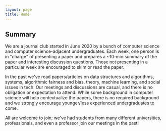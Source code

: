 ```yaml
---
layout: page
title: Home
---
```



## Summary
We are a journal club started in June 2020 by a bunch of computer science and computer science-adjacent undergraduates. Each week, one person is in "charge" of presenting a paper and prepares a ~10-min summary of the paper and interesting discussion questions.  Those not presenting in a particular week are encouraged to skim or read the paper.

In the past we've read papers/articles on data structures and algorithms, systems, algorithmic fairness and bias, theory, machine learning, and social issues in tech.  Our meetings and discussions are casual, and there is no obligation or expectation to attend.  While some background in computer science will help contextualize the papers, there is no required background and we strongly encourage younger/less experienced undergraduates to come. 

All are welcome to join; we've had students from many different universities, professionals, and even a professor join our meetings in the past!


